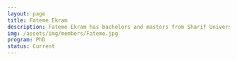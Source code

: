 ```yaml
---
layout: page
title: Fateme Ekram
description: Fateme Ekram has bachelors and masters from Sharif University (Tehran, Iran). She is working towards her Ph.D. on developing novel control algorithms for type II diabetes patients.
img: /assets/img/members/Fateme.jpg
program: PhD
status: Current
---
```


<img class="profile_img" src="{{ page.img | prepend: site.baseurl | prepend: site.url }}" alt=""/>